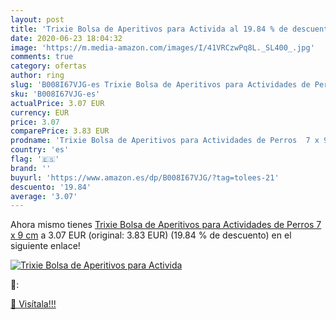 ```yaml
---
layout: post
title: 'Trixie Bolsa de Aperitivos para Activida al 19.84 % de descuento'
date: 2020-06-23 18:04:32
image: 'https://m.media-amazon.com/images/I/41VRCzwPq8L._SL400_.jpg'
comments: true
category: ofertas
author: ring
slug: 'B008I67VJG-es Trixie Bolsa de Aperitivos para Actividades de Perros 7 x...'
sku: 'B008I67VJG-es'
actualPrice: 3.07 EUR
currency: EUR
price: 3.07
comparePrice: 3.83 EUR
prodname: 'Trixie Bolsa de Aperitivos para Actividades de Perros  7 x 9 cm'
country: 'es'
flag: '🇪🇸'
brand: ''
buyurl: 'https://www.amazon.es/dp/B008I67VJG/?tag=tolees-21'
descuento: '19.84'
average: '3.07'
---
```


Ahora mismo tienes [Trixie Bolsa de Aperitivos para Actividades de Perros  7 x 9 cm](https://www.amazon.es/dp/B008I67VJG/?tag=tolees-21) a 3.07 EUR (original: 3.83 EUR) (19.84 %  de descuento) en el siguiente enlace!

[![Trixie Bolsa de Aperitivos para Activida](https://m.media-amazon.com/images/I/41VRCzwPq8L._SL400_.jpg)](https://www.amazon.es/dp/B008I67VJG/?tag=tolees-21)

🔎:


[🛒 Visítala!!!](https://www.amazon.es/dp/B008I67VJG/?tag=tolees-21)
